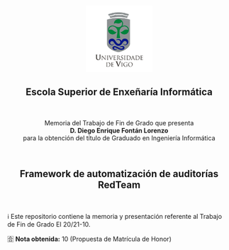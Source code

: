 <div align="center">
    <img alt="ESEI" src="src/img/uvigo.png" width="150" />
    <h2><b>E</b>scola <b>S</b>uperior de <b>E</b>nxeñaría <b>I</b>nformática</h2>
    <br />
    <p>
        Memoria del Trabajo de Fin de Grado que presenta
        <br />
        <b>D. Diego Enrique Fontán Lorenzo</b>
        <br />
        para la obtención del título de Graduado en Ingeniería Informática
    </p>
    <br />
    <h2>Framework de automatización de auditorías RedTeam</h2>
</div>
<br />

ℹ️ Este repositorio contiene la memoria y presentación referente al Trabajo de Fin de Grado EI 20/21-10.

🈴 **Nota obtenida:** 10 (Propuesta de Matrícula de Honor)